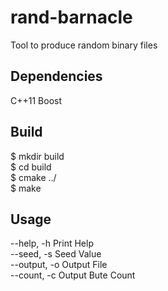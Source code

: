# rand-barnacle
Tool to produce random binary files

## Dependencies
C++11
Boost

## Build
$ mkdir build   
$ cd build   
$ cmake ../   
$ make   

## Usage
--help, -h Print Help   
--seed, -s Seed Value   
--output, -o Output File   
--count, -c Output Bute Count   

